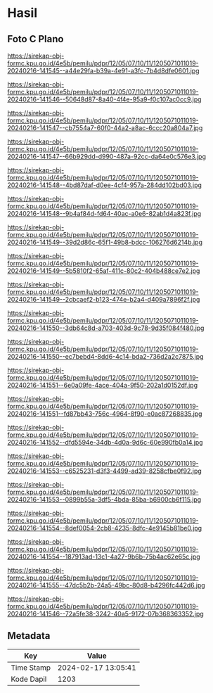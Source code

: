 # Hasil

## Foto C Plano

https://sirekap-obj-formc.kpu.go.id/4e5b/pemilu/pdpr/12/05/07/10/11/1205071011019-20240216-141545--a44e29fa-b39a-4e91-a3fc-7b4d8dfe0601.jpg

https://sirekap-obj-formc.kpu.go.id/4e5b/pemilu/pdpr/12/05/07/10/11/1205071011019-20240216-141546--50648d87-8a40-4f4e-95a9-f0c107ac0cc9.jpg

https://sirekap-obj-formc.kpu.go.id/4e5b/pemilu/pdpr/12/05/07/10/11/1205071011019-20240216-141547--cb7554a7-60f0-44a2-a8ac-6ccc20a804a7.jpg

https://sirekap-obj-formc.kpu.go.id/4e5b/pemilu/pdpr/12/05/07/10/11/1205071011019-20240216-141547--66b929dd-d990-487a-92cc-da64e0c576e3.jpg

https://sirekap-obj-formc.kpu.go.id/4e5b/pemilu/pdpr/12/05/07/10/11/1205071011019-20240216-141548--4bd87daf-d0ee-4cf4-957a-284dd102bd03.jpg

https://sirekap-obj-formc.kpu.go.id/4e5b/pemilu/pdpr/12/05/07/10/11/1205071011019-20240216-141548--9b4af84d-fd64-40ac-a0e6-82ab1d4a823f.jpg

https://sirekap-obj-formc.kpu.go.id/4e5b/pemilu/pdpr/12/05/07/10/11/1205071011019-20240216-141549--39d2d86c-65f1-49b8-bdcc-106276d6214b.jpg

https://sirekap-obj-formc.kpu.go.id/4e5b/pemilu/pdpr/12/05/07/10/11/1205071011019-20240216-141549--5b5810f2-65af-411c-80c2-404b488ce7e2.jpg

https://sirekap-obj-formc.kpu.go.id/4e5b/pemilu/pdpr/12/05/07/10/11/1205071011019-20240216-141549--2cbcaef2-b123-474e-b2a4-d409a7896f2f.jpg

https://sirekap-obj-formc.kpu.go.id/4e5b/pemilu/pdpr/12/05/07/10/11/1205071011019-20240216-141550--3db64c8d-a703-403d-9c78-9d35f084f480.jpg

https://sirekap-obj-formc.kpu.go.id/4e5b/pemilu/pdpr/12/05/07/10/11/1205071011019-20240216-141550--ec7bebd4-8dd6-4c14-bda2-736d2a2c7875.jpg

https://sirekap-obj-formc.kpu.go.id/4e5b/pemilu/pdpr/12/05/07/10/11/1205071011019-20240216-141551--6e0a09fe-4ace-404a-9f50-202a1d0152df.jpg

https://sirekap-obj-formc.kpu.go.id/4e5b/pemilu/pdpr/12/05/07/10/11/1205071011019-20240216-141551--fd87bb43-756c-4964-8f90-e0ac87268835.jpg

https://sirekap-obj-formc.kpu.go.id/4e5b/pemilu/pdpr/12/05/07/10/11/1205071011019-20240216-141552--dfd5594e-34db-4d0a-9d6c-60e990fb0a14.jpg

https://sirekap-obj-formc.kpu.go.id/4e5b/pemilu/pdpr/12/05/07/10/11/1205071011019-20240216-141553--c6525231-d3f3-4499-ad39-8258cfbe0f92.jpg

https://sirekap-obj-formc.kpu.go.id/4e5b/pemilu/pdpr/12/05/07/10/11/1205071011019-20240216-141553--0899b55a-3df5-4bda-85ba-b6900cb6f115.jpg

https://sirekap-obj-formc.kpu.go.id/4e5b/pemilu/pdpr/12/05/07/10/11/1205071011019-20240216-141554--8def0054-2cb8-4235-8dfc-4e9145b81be0.jpg

https://sirekap-obj-formc.kpu.go.id/4e5b/pemilu/pdpr/12/05/07/10/11/1205071011019-20240216-141554--187913ad-13c1-4a27-9b6b-75b4ac62e65c.jpg

https://sirekap-obj-formc.kpu.go.id/4e5b/pemilu/pdpr/12/05/07/10/11/1205071011019-20240216-141555--47dc5b2b-24a5-49bc-80d8-b4296fc442d6.jpg

https://sirekap-obj-formc.kpu.go.id/4e5b/pemilu/pdpr/12/05/07/10/11/1205071011019-20240216-141546--72a5fe38-3242-40a5-9172-07b368363352.jpg


## Metadata

| Key        | Value               |
| ---------- | ------------------- |
| Time Stamp | 2024-02-17 13:05:41 |
| Kode Dapil | 1203                |



